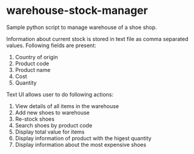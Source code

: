 # warehouse-stock-manager
Sample python script to manage warehouse of a shoe shop.

Information about current stock is stored in text file as comma separated values. Following fields are present:
1. Country of origin
2. Product code
3. Product name
4. Cost
5. Quantity

Text UI allows user to do following actions:
1. View details of all items in the warehouse
2. Add new shoes to warehouse
3. Re-stock shoes
4. Search shoes by product code
5. Display total value for items
6. Display information of product with the higest quantity
7. Display information about the most expensive shoes